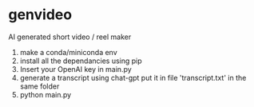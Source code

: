 # genvideo
AI generated short video / reel maker

1) make a conda/miniconda env
2) install all the dependancies using pip
3) Insert your OpenAI key in main.py
4) generate a transcript using chat-gpt put it in file 'transcript.txt' in the same folder
5) python main.py
